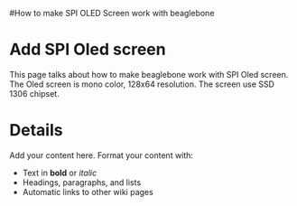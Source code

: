 #How to make SPI OLED Screen work with beaglebone

# Add SPI Oled screen #

This page talks about how to make beaglebone work with SPI Oled screen. The Oled screen is mono color, 128x64 resolution. The screen use SSD 1306 chipset.



# Details #

Add your content here.  Format your content with:
  * Text in **bold** or _italic_
  * Headings, paragraphs, and lists
  * Automatic links to other wiki pages